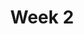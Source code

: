 ---
title: Week 2
weekNumber: 2
days:
  - date: '2025-07-14'
    events:
      - name: LEC
        type: lecture
        title: Decision Trees & Clustering
        url: https://drive.google.com/file/d/1o2_hteA54eAYOO7VDjDr2qs2_qd7X76X/view?usp=sharing
        blank: https://colab.research.google.com/drive/1noLf66ebFh01m44At47tw-L0swVkqRvO?usp=drive_link
  - date: '2025-07-15'
    events:
      - name: SCI COMM
        type: lecture
        title: Science Communication - Citations and References
        url: hhttps://docs.google.com/presentation/d/1WuKp9wNspU7NYDcwPrBgJYtlJp4RzTI9YtUpz8VFaIU/edit?usp=sharing
      - name: ETHICS
        type: lecture
        title: UC San Diego Library - COSMOS Cluster 12 Machine Learning Resources
        url: https://ucsd.libguides.com/cosmos/machine-learning
      - name: ETHICS
        type: proj
        title: COSMOS Ethics Video Competition
        url: https://docs.google.com/document/d/19aFCqNZEg2O6gkIQ8DMzGBd-40h_OWK-bSYS84CL988/edit?usp=sharing
      - name: WAIVER
        type: proj
        title: Google Field Trip Waiver (if under 16)
        url: https://drive.google.com/file/d/11hxBN9u71b9yomE_V8noCUHNzHk5GDYK/view?usp=sharing
  - date: '2025-07-16'
    events:
      - name: LEC
        type: lecture
        title: K Nearest Neighbor & Logistic Regression
        url: https://drive.google.com/file/d/1bvFh_u7U_OL_b95jEk9XaNfDsYS_17Vf/view?usp=drive_link
  - date: '2025-07-17'
    events:
      - name: ETHICS
        type: proj
        title: Submit COSMOS Ethics Videos
        url: https://docs.google.com/spreadsheets/d/1lNEYYHf7kWvV_cLj-Fg6l_vqnn1EUkj2qpH1wmKe3M0/edit?usp=sharing
---